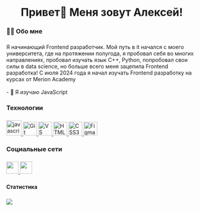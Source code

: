 ###

<h1 align="center">Привет👋 Меня зовут Алексей!</h1>

###

<h3 align="left">👩‍💻  Обо мне</h3>

###

Я начинающий Frontend разработчик. Мой путь в it начался с моего университета, где на протяжении полугода, я пробовал себя во многих направлениях, пробовал изучать язык С++, Python, попробовал свои силы в data science, но больше всего меня зацепила Frontend разработка! С июля 2024 года я начал изучать Frontend разработку на курсах от Merion Academy <br><br> - 🧠 Я изучаю JavaScript

### 

<h3>Технологии<h3>

### 

<p align="left"> 
<a href="https://developer.mozilla.org/en-US/docs/Web/JavaScript" target="_blank" rel="noreferrer">
  <img src="https://cdn.jsdelivr.net/gh/devicons/devicon/icons/javascript/javascript-original.svg" height="40" alt="javascript logo"  />
</a>
  <a href="https://git-scm.com/" target="_blank" rel="noreferrer">
    <img src="https://raw.githubusercontent.com/danielcranney/readme-generator/main/public/icons/skills/git-colored.svg" width="36" height="36" alt="Git" />
  </a>
  <a href="https://code.visualstudio.com/" target="_blank" rel="noreferrer">
    <img src="https://raw.githubusercontent.com/danielcranney/readme-generator/main/public/icons/skills/visualstudiocode.svg" width="36" height="36" alt="VS Code" />
  </a>
  <a href="https://developer.mozilla.org/en-US/docs/Glossary/HTML5" target="_blank" rel="noreferrer">
    <img src="https://raw.githubusercontent.com/danielcranney/readme-generator/main/public/icons/skills/html5-colored.svg" width="36" height="36" alt="HTML5" />
  </a>
  <a href="https://www.w3.org/TR/CSS/#css" target="_blank" rel="noreferrer">
    <img src="https://raw.githubusercontent.com/danielcranney/readme-generator/main/public/icons/skills/css3-colored.svg" width="36" height="36" alt="CSS3" />
  </a>
  <a href="https://www.figma.com/" target="_blank" rel="noreferrer"><img src="https://raw.githubusercontent.com/danielcranney/readme-generator/main/public/icons/skills/figma-colored.svg" width="36" height="36" alt="Figma" />
  </a>
</p>

### 

<h3>Социальные сети<h3>

###

<p align="left"> <a href="https://www.github.com/alekseevb" target="_blank" rel="noreferrer"> <picture> <source media="(prefers-color-scheme: dark)" srcset="https://raw.githubusercontent.com/danielcranney/readme-generator/main/public/icons/socials/github-dark.svg" /> <source media="(prefers-color-scheme: light)" srcset="https://raw.githubusercontent.com/danielcranney/readme-generator/main/public/icons/socials/github.svg" /> <img src="https://raw.githubusercontent.com/danielcranney/readme-generator/main/public/icons/socials/github.svg" width="32" height="32" /> </picture> </a> <a href="http://www.instagram.com/a.l.e.xseev" target="_blank" rel="noreferrer"> <picture> <source media="(prefers-color-scheme: dark)" srcset="https://raw.githubusercontent.com/danielcranney/readme-generator/main/public/icons/socials/instagram-dark.svg" /> <source media="(prefers-color-scheme: light)" srcset="https://raw.githubusercontent.com/danielcranney/readme-generator/main/public/icons/socials/instagram.svg" /> <img src="https://raw.githubusercontent.com/danielcranney/readme-generator/main/public/icons/socials/instagram.svg" width="32" height="32" /> </picture> </a></p>

### 

<b>Статистика</b>

###

<a href="http://www.github.com/alekseevb"><img src="https://github-readme-streak-stats.herokuapp.com/?user=alekseevb&stroke=000000&background=ffffff&ring=000000&fire=000000&currStreakNum=000000&currStreakLabel=000000&sideNums=000000&sideLabels=000000&dates=000000&hide_border=true" /></a>
